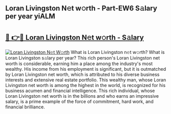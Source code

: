## Loran Livingston N𝚎t w𝚘rth - Part-EW6 S𝚊lary per year yiALM

# <h2><a href="http://gc0a0w.nevu.top/?p=Loran+Livingston">🔗 👉🔴 Loran Livingston N𝚎t w𝚘rth - S𝚊lary</a></h2>

[![Loran Livingston N𝚎t W𝚘rth](https://i.imgur.com/Oavwk0R.jpeg)](http://gc0a0w.nevu.top/?p=Loran+Livingston)
What is Loran Livingston n𝚎t w𝚘rth? What is Loran Livingston s𝚊lary per year?
This rich person's Loran Livingston net worth is considerable, earning him a place among the industry's most wealthy. His income from his employment is significant, but it is outmatched by Loran Livingston net worth, which is attributed to his diverse business interests and extensive real estate portfolio. This wealthy man, whose Loran Livingston net worth is among the highest in the world, is recognized for his business acumen and financial intelligence. This rich individual, whose Loran Livingston net worth is in the billions and who earns an impressive salary, is a prime example of the force of commitment, hard work, and financial brilliance.
